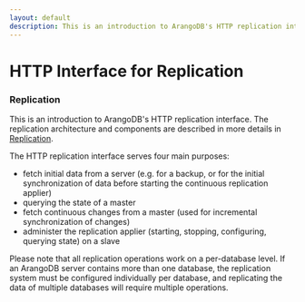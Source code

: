 ```yaml
---
layout: default
description: This is an introduction to ArangoDB's HTTP replication interface
---
```

HTTP Interface for Replication
==============================

### Replication

This is an introduction to ArangoDB's HTTP replication interface.
The replication architecture and components are described in more details in 
[Replication](replication.html).

The HTTP replication interface serves four main purposes:
- fetch initial data from a server (e.g. for a backup, or for the initial synchronization 
  of data before starting the continuous replication applier)
- querying the state of a master
- fetch continuous changes from a master (used for incremental synchronization of changes)
- administer the replication applier (starting, stopping, configuring, querying state) on 
  a slave

Please note that all replication operations work on a per-database level. If an 
ArangoDB server contains more than one database, the replication system must be
configured individually per database, and replicating the data of multiple
databases will require multiple operations.

